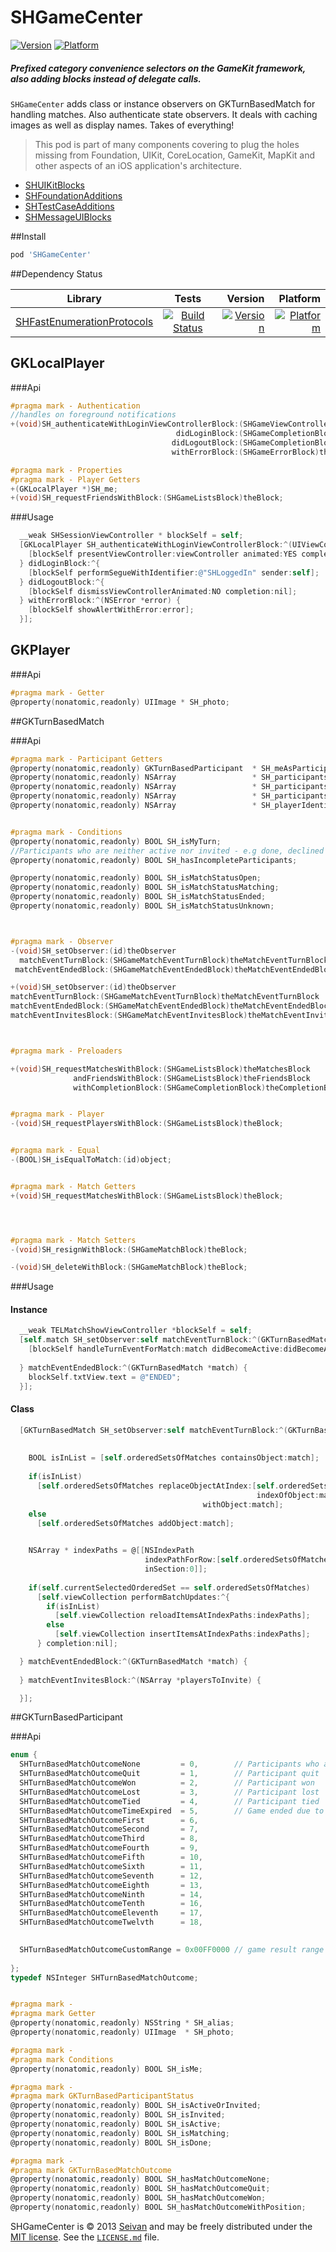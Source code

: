 # SHGameCenter

[![Version](http://cocoapod-badges.herokuapp.com/v/SHGameCenter/badge.png)](http://cocoadocs.org/docsets/SHGameCenter)
[![Platform](http://cocoapod-badges.herokuapp.com/p/SHGameCenter/badge.png)](http://cocoadocs.org/docsets/SHGameCenter)


##### Prefixed category convenience selectors on the GameKit framework, also adding blocks instead of delegate calls.


`SHGameCenter` adds class or instance observers on GKTurnBasedMatch for handling matches.
Also authenticate state observers. It deals with caching images as well as display names. Takes of everything!


> This pod is part of many components covering to plug the holes missing from Foundation, UIKit, CoreLocation, GameKit, MapKit and other aspects of an iOS application's architecture. 

- [SHUIKitBlocks](https://github.com/seivan/SHUIKitBlocks)
- [SHFoundationAdditions](https://github.com/seivan/SHFoundationAdditions)
- [SHTestCaseAdditions](https://github.com/seivan/SHTestCaseAdditions)
- [SHMessageUIBlocks](https://github.com/seivan/SHMessageUIBlocks)

##Install
```ruby
pod 'SHGameCenter'
```

##Dependency Status

| Library        | Tests           | Version  | Platform  |
| ------------- |:-------------:| -----:|  -----:| 
| [SHFastEnumerationProtocols](https://github.com/seivan/SHFastEnumerationProtocols)| [![Build Status](https://travis-ci.org/seivan/SHFastEnumerationProtocols.png?branch=master)](https://travis-ci.org/seivan/SHFastEnumerationProtocols)| [![Version](http://cocoapod-badges.herokuapp.com/v/SHFastEnumerationProtocols/badge.png)](http://cocoadocs.org/docsets/SHFastEnumerationProtocols) | [![Platform](http://cocoapod-badges.herokuapp.com/p/SHFastEnumerationProtocols/badge.png)](http://cocoadocs.org/docsets/SHFastEnumerationProtocols) |

## GKLocalPlayer <SHPlayable>

###Api

```objective-c
#pragma mark - Authentication
//handles on foreground notifications
+(void)SH_authenticateWithLoginViewControllerBlock:(SHGameViewControllerBlock)theLoginViewControllerBlock
                                     didLoginBlock:(SHGameCompletionBlock)theLoginBlock
                                    didLogoutBlock:(SHGameCompletionBlock)theLogoutBlock
                                    withErrorBlock:(SHGameErrorBlock)theErrorBlock;

#pragma mark - Properties
#pragma mark - Player Getters
+(GKLocalPlayer *)SH_me;
+(void)SH_requestFriendsWithBlock:(SHGameListsBlock)theBlock;

```
###Usage 
```objective-c
  __weak SHSessionViewController * blockSelf = self;
  [GKLocalPlayer SH_authenticateWithLoginViewControllerBlock:^(UIViewController *viewController) {
    [blockSelf presentViewController:viewController animated:YES completion:nil];
  } didLoginBlock:^{
    [blockSelf performSegueWithIdentifier:@"SHLoggedIn" sender:self];
  } didLogoutBlock:^{
    [blockSelf dismissViewControllerAnimated:NO completion:nil];
  } withErrorBlock:^(NSError *error) {
    [blockSelf showAlertWithError:error];
  }];

```

## GKPlayer <SHPlayable>

###Api

```objective-c
#pragma mark - Getter
@property(nonatomic,readonly) UIImage * SH_photo;

```

##GKTurnBasedMatch

###Api

```objective-c
#pragma mark - Participant Getters
@property(nonatomic,readonly) GKTurnBasedParticipant  * SH_meAsParticipant;
@property(nonatomic,readonly) NSArray                 * SH_participantsWithoutMe;
@property(nonatomic,readonly) NSArray                 * SH_participantsWithoutCurrent;
@property(nonatomic,readonly) NSArray                 * SH_participantsNextOrder;
@property(nonatomic,readonly) NSArray                 * SH_playerIdentifiers;


#pragma mark - Conditions
@property(nonatomic,readonly) BOOL SH_isMyTurn;
//Participants who are neither active nor invited - e.g done, declined and etc
@property(nonatomic,readonly) BOOL SH_hasIncompleteParticipants;

@property(nonatomic,readonly) BOOL SH_isMatchStatusOpen;
@property(nonatomic,readonly) BOOL SH_isMatchStatusMatching;
@property(nonatomic,readonly) BOOL SH_isMatchStatusEnded;
@property(nonatomic,readonly) BOOL SH_isMatchStatusUnknown;



#pragma mark - Observer
-(void)SH_setObserver:(id)theObserver
  matchEventTurnBlock:(SHGameMatchEventTurnBlock)theMatchEventTurnBlock
 matchEventEndedBlock:(SHGameMatchEventEndedBlock)theMatchEventEndedBlock;

+(void)SH_setObserver:(id)theObserver
matchEventTurnBlock:(SHGameMatchEventTurnBlock)theMatchEventTurnBlock
matchEventEndedBlock:(SHGameMatchEventEndedBlock)theMatchEventEndedBlock
matchEventInvitesBlock:(SHGameMatchEventInvitesBlock)theMatchEventInvitesBlock;



#pragma mark - Preloaders

+(void)SH_requestMatchesWithBlock:(SHGameListsBlock)theMatchesBlock
              andFriendsWithBlock:(SHGameListsBlock)theFriendsBlock
              withCompletionBlock:(SHGameCompletionBlock)theCompletionBlock;


#pragma mark - Player
-(void)SH_requestPlayersWithBlock:(SHGameListsBlock)theBlock;


#pragma mark - Equal
-(BOOL)SH_isEqualToMatch:(id)object;


#pragma mark - Match Getters
+(void)SH_requestMatchesWithBlock:(SHGameListsBlock)theBlock;




#pragma mark - Match Setters
-(void)SH_resignWithBlock:(SHGameMatchBlock)theBlock;

-(void)SH_deleteWithBlock:(SHGameMatchBlock)theBlock;

```

###Usage 

#### Instance
```objective-c
  __weak TELMatchShowViewController *blockSelf = self;
  [self.match SH_setObserver:self matchEventTurnBlock:^(GKTurnBasedMatch *match, BOOL didBecomeActive) {
    [blockSelf handleTurnEventForMatch:match didBecomeActive:didBecomeActive];
    
  } matchEventEndedBlock:^(GKTurnBasedMatch *match) {
    blockSelf.txtView.text = @"ENDED";
  }];
```

#### Class

```objective-c
  [GKTurnBasedMatch SH_setObserver:self matchEventTurnBlock:^(GKTurnBasedMatch *match, BOOL didBecomeActive) {
    
    
    BOOL isInList = [self.orderedSetsOfMatches containsObject:match];
    
    if(isInList)
      [self.orderedSetsOfMatches replaceObjectAtIndex:[self.orderedSetsOfMatches
                                                       indexOfObject:match]
                                           withObject:match];
    else
      [self.orderedSetsOfMatches addObject:match];

    
    NSArray * indexPaths = @[[NSIndexPath
                              indexPathForRow:[self.orderedSetsOfMatches indexOfObject:match]
                              inSection:0]];
    
    if(self.currentSelectedOrderedSet == self.orderedSetsOfMatches)
      [self.viewCollection performBatchUpdates:^{
        if(isInList)
          [self.viewCollection reloadItemsAtIndexPaths:indexPaths];
        else
          [self.viewCollection insertItemsAtIndexPaths:indexPaths];
      } completion:nil];

  } matchEventEndedBlock:^(GKTurnBasedMatch *match) {
    
  } matchEventInvitesBlock:^(NSArray *playersToInvite) {

  }];

```

##GKTurnBasedParticipant <SHPlayable>

###Api
```objective-c
enum {
  SHTurnBasedMatchOutcomeNone         = 0,        // Participants who are not done with a match have this state
  SHTurnBasedMatchOutcomeQuit         = 1,        // Participant quit
  SHTurnBasedMatchOutcomeWon          = 2,        // Participant won
  SHTurnBasedMatchOutcomeLost         = 3,        // Participant lost
  SHTurnBasedMatchOutcomeTied         = 4,        // Participant tied
  SHTurnBasedMatchOutcomeTimeExpired  = 5,        // Game ended due to time running out
  SHTurnBasedMatchOutcomeFirst        = 6,
  SHTurnBasedMatchOutcomeSecond       = 7,
  SHTurnBasedMatchOutcomeThird        = 8,
  SHTurnBasedMatchOutcomeFourth       = 9,
  SHTurnBasedMatchOutcomeFifth        = 10,
  SHTurnBasedMatchOutcomeSixth        = 11,
  SHTurnBasedMatchOutcomeSeventh      = 12,
  SHTurnBasedMatchOutcomeEighth       = 13,
  SHTurnBasedMatchOutcomeNinth        = 14,
  SHTurnBasedMatchOutcomeTenth        = 16,
  SHTurnBasedMatchOutcomeEleventh     = 17,
  SHTurnBasedMatchOutcomeTwelvth      = 18,

  
  SHTurnBasedMatchOutcomeCustomRange = 0x00FF0000 // game result range available for custom app use
  
};
typedef NSInteger SHTurnBasedMatchOutcome;


#pragma mark -
#pragma mark Getter
@property(nonatomic,readonly) NSString * SH_alias;
@property(nonatomic,readonly) UIImage  * SH_photo;

#pragma mark -
#pragma mark Conditions
@property(nonatomic,readonly) BOOL SH_isMe;

#pragma mark -
#pragma mark GKTurnBasedParticipantStatus
@property(nonatomic,readonly) BOOL SH_isActiveOrInvited;
@property(nonatomic,readonly) BOOL SH_isInvited;
@property(nonatomic,readonly) BOOL SH_isActive;
@property(nonatomic,readonly) BOOL SH_isMatching;
@property(nonatomic,readonly) BOOL SH_isDone;

#pragma mark -
#pragma mark GKTurnBasedMatchOutcome
@property(nonatomic,readonly) BOOL SH_hasMatchOutcomeNone;
@property(nonatomic,readonly) BOOL SH_hasMatchOutcomeQuit;
@property(nonatomic,readonly) BOOL SH_hasMatchOutcomeWon;
@property(nonatomic,readonly) BOOL SH_hasMatchOutcomeWithPosition;

```


SHGameCenter is © 2013 [Seivan](http://www.github.com/seivan) and may be freely
distributed under the [MIT license](http://opensource.org/licenses/MIT).
See the [`LICENSE.md`](https://github.com/seivan/SHGameCenter/blob/master/LICENSE.md) file.
